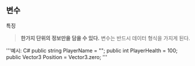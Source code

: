 변수 
------

특징
>**한가지 단위의 정보만을 담을 수 있다.**
>변수는 반드시 데이터 형식을 가지게 된다.

'''예시: C#
public string PlayerName = "";
public int PlayerHealth = 100;
public Vector3 Position = Vector3.zero;
'''
